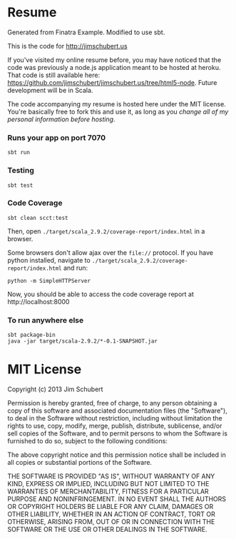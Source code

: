 # Resume

Generated from Finatra Example. Modified to use sbt.

This is the code for http://jimschubert.us

If you've visited my online resume before, you may have noticed that the code was previously a node.js application meant to be hosted at heroku. That code is still available here: https://github.com/jimschubert/jimschubert.us/tree/html5-node.  Future development will be in Scala.

The code accompanying my resume is hosted here under the MIT license. You're basically free to fork this and use it, as long as you *change all of my personal information before hosting*.

### Runs your app on port 7070

    sbt run

### Testing

    sbt test

### Code Coverage

    sbt clean scct:test

Then, open `./target/scala_2.9.2/coverage-report/index.html` in a browser.

Some browsers don't allow ajax over the `file://` protocol.  If you have python installed, navigate to `./target/scala_2.9.2/coverage-report/index.html` and run:

    python -m SimpleHTTPServer

Now, you should be able to access the code coverage report at http://localhost:8000

### To run anywhere else

    sbt package-bin
    java -jar target/scala-2.9.2/*-0.1-SNAPSHOT.jar

# MIT License

Copyright (c) 2013 Jim Schubert

Permission is hereby granted, free of charge, to any person obtaining a copy of this software and associated documentation files (the "Software"), to deal in the Software without restriction, including without limitation the rights to use, copy, modify, merge, publish, distribute, sublicense, and/or sell copies of the Software, and to permit persons to whom the Software is furnished to do so, subject to the following conditions:

The above copyright notice and this permission notice shall be included in all copies or substantial portions of the Software.

THE SOFTWARE IS PROVIDED "AS IS", WITHOUT WARRANTY OF ANY KIND, EXPRESS OR IMPLIED, INCLUDING BUT NOT LIMITED TO THE WARRANTIES OF MERCHANTABILITY, FITNESS FOR A PARTICULAR PURPOSE AND NONINFRINGEMENT. IN NO EVENT SHALL THE AUTHORS OR COPYRIGHT HOLDERS BE LIABLE FOR ANY CLAIM, DAMAGES OR OTHER LIABILITY, WHETHER IN AN ACTION OF CONTRACT, TORT OR OTHERWISE, ARISING FROM, OUT OF OR IN CONNECTION WITH THE SOFTWARE OR THE USE OR OTHER DEALINGS IN THE SOFTWARE.
